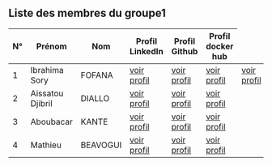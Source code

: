 
<h2>Liste des membres du groupe1</h2>

<table class="table table-success table-striped">
  <thead>
    <tr>
      <th scope="col">N°</th>
      <th scope="col">Prénom</th>
      <th scope="col">Nom<t</th>
      <th scope="col">Profil LinkedIn </th>
      <th scope="col">Profil Github</th>
      <th scope="col">Profil docker hub</th>
    </tr>
  </thead>
  <tbody>
    <tr>
      <td>1</td>
      <td>Ibrahima Sory</td>
      <td>FOFANA</td>
      <td><a href="https://www.linkedin.com/in/ibrahima-sory-fofana-37980a294/">voir profil</a></td>
      <td><a href="https://github.com/kebeyah">voir profil</a></td>
      <td><a href="https://github.com/kebeyah">voir profil</a></td>
      <td><a href="https://hub.docker.com/u/fofana2015">voir profil</a></td>
    </tr>
    <tr>
      <td>2</td>
      <td>Aissatou Djibril</td>
      <td>DIALLO</td>
      <td><a href="https://www.linkedin.com/in/a%C3%AFssatou-djibril-diallo-0203b0268/">voir profil</a></td>
      <td><a href="https://github.com/djibrilenpt">voir profil</a>
      <td><a href="https://hub.docker.com/u/djibril652">voir profil</a></td>
    </tr>
    <tr>
      <td>3</td>
      <td>Aboubacar</td>
      <td>KANTE</td>
      <td><a href="https://www.linkedin.com/in/stik-kante-2964821a6/">voir profil</a></td>
      <td><a href="https://github.com/stikante">voir profil</a>
      <td><a href="https://hub.docker.com/u/kante123">voir profil</a></td>
    </tr> 
    <tr>
      <td>4</td>
      <td>Mathieu</td>
      <td>BEAVOGUI</td>
      <td><a href="">voir profil</a></td>
      <td><a href="https://github.com/mathieubeavogui">voir profil</a>
      <td><a href="https://hub.docker.com/u/">voir profil</a></td>
    </tr>
  </tbody>
</table>
